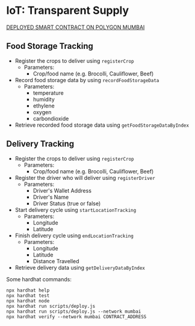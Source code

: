 # IoT: Transparent Supply

[DEPLOYED SMART CONTRACT ON POLYGON MUMBAI](https://mumbai.polygonscan.com/address/0xc48fdf73Aed5Fee03224B0456A6c8396b2d6F165#code)

## Food Storage Tracking

- Register the crops to deliver using `registerCrop`
  - Parameters:
    - Crop/food name (e.g. Brocolli, Cauliflower, Beef)
- Record food storage data by using `recordFoodStorageData`
  - Parameters:
    - temperature
    - humidity
    - ethylene
    - oxygen
    - carbondioxide
- Retrieve recorded food storage data using `getFoodStorageDataByIndex`

## Delivery Tracking

- Register the crops to deliver using `registerCrop`
  - Parameters:
    - Crop/food name (e.g. Brocolli, Cauliflower, Beef)
- Register the driver who will deliver using `registerDriver`
  - Parameters:
    - Driver's Wallet Address
    - Driver's Name
    - Driver Status (true or false)
- Start delivery cycle using `startLocationTracking`
  - Parameters:
    - Longitude
    - Latitude
- Finish delivery cycle using `endLocationTracking`
  - Parameters:
    - Longitude
    - Latitude
    - Distance Travelled
- Retrieve delivery data using `getDeliveryDataByIndex`

Some hardhat commands:

```shell
npx hardhat help
npx hardhat test
npx hardhat node
npx hardhat run scripts/deploy.js
npx hardhat run scripts/deploy.js --network mumbai
npx hardhat verify --network mumbai CONTRACT_ADDRESS
```
